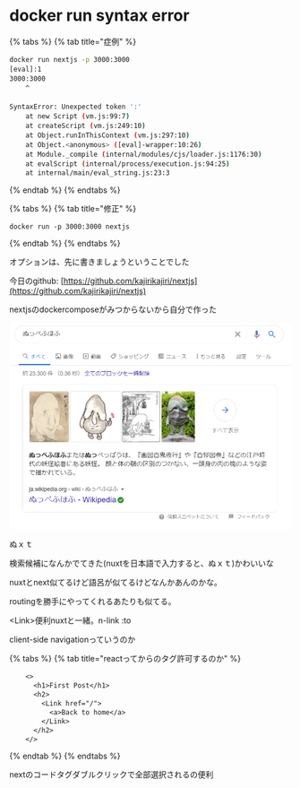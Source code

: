# docker run syntax error



{% tabs %}
{% tab title="症例" %}
```bash
docker run nextjs -p 3000:3000
[eval]:1
3000:3000
    ^

SyntaxError: Unexpected token ':'
    at new Script (vm.js:99:7)
    at createScript (vm.js:249:10)
    at Object.runInThisContext (vm.js:297:10)
    at Object.<anonymous> ([eval]-wrapper:10:26)
    at Module._compile (internal/modules/cjs/loader.js:1176:30)
    at evalScript (internal/process/execution.js:94:25)
    at internal/main/eval_string.js:23:3
```
{% endtab %}
{% endtabs %}

{% tabs %}
{% tab title="修正" %}
```
docker run -p 3000:3000 nextjs
```
{% endtab %}
{% endtabs %}

オプションは、先に書きましょうということでした

今日のgithub: [https://github.com/kajirikajiri/nextjs](https://github.com/kajirikajiri/nextjs)

nextjsのdockercomposeがみつからないから自分で作った

![](.gitbook/assets/image%20%286%29.png)

ぬｘｔ

検索候補になんかでてきた\(nuxtを日本語で入力すると、ぬｘｔ\)かわいいな

nuxtとnext似てるけど語呂が似てるけどなんかあんのかな。

routingを勝手にやってくれるあたりも似てる。

&lt;Link&gt;便利nuxtと一緒。n-link :to

client-side navigationっていうのか

{% tabs %}
{% tab title="reactってからのタグ許可するのか" %}
```text
    <>
      <h1>First Post</h1>
      <h2>
        <Link href="/">
          <a>Back to home</a>
        </Link>
      </h2>
    </>
```
{% endtab %}
{% endtabs %}

nextのコードタグダブルクリックで全部選択されるの便利



